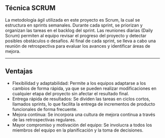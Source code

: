 ## Técnica SCRUM
La metodología ágil utilizada en este proyecto es Scrum, la cual se estructura en sprints semanales. Durante cada sprint, se priorizan y organizan las tareas en el backlog del sprint. Las reuniones diarias (Daily Scrum) permiten al equipo revisar el progreso del proyecto y detectar posibles obstáculos o desafíos. Al final de cada sprint, se lleva a cabo una reunión de retrospectiva para evaluar los avances y identificar áreas de mejora.

---
## Ventajas
- Flexibilidad y adaptabilidad: Permite a los equipos adaptarse a los cambios de forma rápida, ya que se pueden realizar modificaciones en cualquier etapa del proyecto sin afectar el resultado final. 
- Entrega rápida de resultados: Se dividen las tareas en ciclos cortos, llamados sprints, lo que facilita la entrega de incrementos de producto funcionales de forma frecuente. 
- Mejora continua: Se incorpora una cultura de mejora continua a través de las retrospectivas regulares. 
- Mayor compromiso y motivación del equipo: Se involucra a todos los miembros del equipo en la planificación y la toma de decisiones.

  
